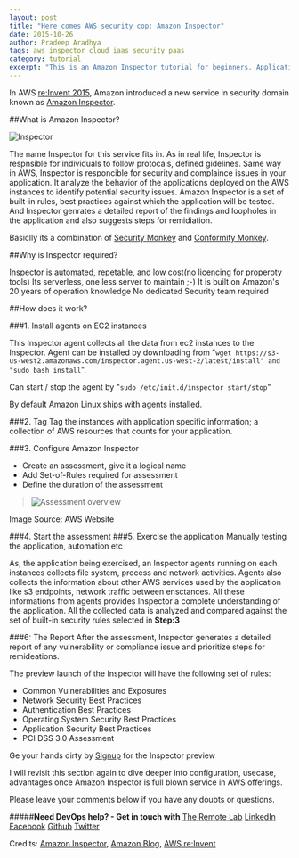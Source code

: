 ```yaml
---
layout: post
title: "Here comes AWS security cop: Amazon Inspector"
date: 2015-10-26
author: Pradeep Aradhya
tags: aws inspector cloud iaas security paas
category: tutorial
excerpt: "This is an Amazon Inspector tutorial for beginners. Application assessment tool."
---
```



In AWS [re:Invent 2015][13], Amazon introduced a new service in security domain known as [Amazon Inspector][6]. 


##What is Amazon Inspector?

![Inspector][11]

The name Inspector for this service fits in. As in real life, Inspector is respnsible for individuals to follow protocals, defined gidelines. 
Same way in AWS, Inspector is responcible for security and complaince issues in your application. It analyze the behavior of the applications deployed on the AWS instances to identify potential security issues. 
Amazon Inspector is a set of built-in rules, best practices against which the application will be tested. And Inspector genrates a detailed report of the findings and loopholes in the application and also suggests steps for remidiation.

Basiclly its a combination of [Security Monkey][7] and [Conformity Monkey][8].

##Why is Inspector required?

Inspector is automated, repetable, and low cost(no licencing for properoty tools)
Its serverless, one less server to maintain ;-)
It is built on Amazon's 20 years of operation knowledge 
No dedicated Security team required 


##How does it work?

###1. Install agents on EC2 instances

This Inspector agent collects all the data from ec2 instances to the Inspector. Agent can be installed by downloading from 
"`wget https://s3-us-west2.amazonaws.com/inspector.agent.us-west-2/latest/install" and "sudo bash install`". 

Can start / stop the agent by 
	"`sudo /etc/init.d/inspector start/stop`"

By default Amazon Linux ships with agents installed.

###2. Tag
Tag the instances with application specific information; a collection of AWS resources that counts for your application.

###3. Configure Amazon Inspector
- Create an assessment, give it a logical name
- Add Set-of-Rules required for assessment 
- Define the duration of the assessment


> ![Assessment overview][9]

Image Source: AWS Website

###4. Start the assessment
###5. Exercise the application
Manually testing the application, automation etc

As, the application being exercised, an Inspector agents running on each instances collects file system, process and network activities. Agents also collects the information about other AWS services used by the application like s3 endpoints, network traffic between ensctances. All these informations from agents provides Inspector a complete understanding of the application. 
All the collected data is analyzed and compared against the set of built-in security rules selected in **Step:3**

###6: The Report
After the assessment, Inspector generates a detailed report of any vulnerability or compliance issue and prioritize steps for remideations. 

The preview launch of the Inspector will have the following set of rules:

- Common Vulnerabilities and Exposures
- Network Security Best Practices
- Authentication Best Practices
- Operating System Security Best Practices
- Application Security Best Practices
- PCI DSS 3.0 Assessment

Ge your hands dirty by [Signup][10] for the Inspector preview  

I will revisit this section again to dive deeper into configuration, usecase, advantages once Amazon Inspector is full blown service in AWS offerings.

Please leave your comments below if you have any doubts or questions.


#####**Need DevOps help? - Get in touch with** [The Remote Lab][1] 
[LinkedIn][2] [Facebook][3] [Github][4] [Twitter][5]

Credits: [Amazon Inspector][6], [Amazon Blog][12], [AWS re:Invent][13]


  [1]: http://theremotelab.io
  [2]: https://www.linkedin.com/company/the-remote-lab
  [3]: https://www.facebook.com/TheRemoteLab
  [4]: https://github.com/TheRemoteLab
  [5]: https://twitter.com/TheRemoteLab
  [6]: https://aws.amazon.com/inspector/
  [7]: http://techblog.netflix.com/2014/06/announcing-security-monkey-aws-security.html
  [8]: http://techblog.netflix.com/2013/05/conformity-monkey-keeping-your-cloud.html
  [9]: https://s3-ap-southeast-1.amazonaws.com/trl-blog/insp_How_3.png
  [10]: http://aws.amazon.com/inspector/preview/
  [11]: https://s3-ap-southeast-1.amazonaws.com/trl-blog/amazon_inspector.png
  [12]: https://aws.amazon.com/blogs/aws/
  [13]: https://reinvent.awsevents.com/
